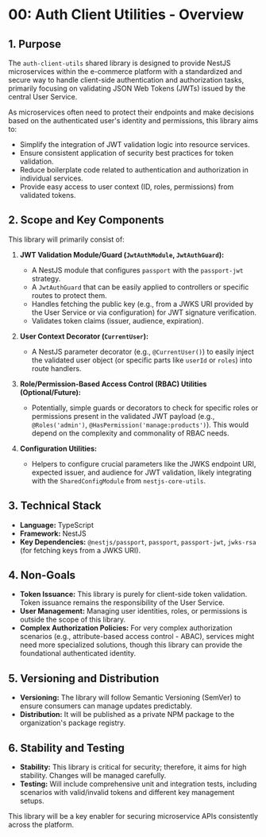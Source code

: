 # 00: Auth Client Utilities - Overview

## 1. Purpose

The `auth-client-utils` shared library is designed to provide NestJS microservices within the e-commerce platform with a standardized and secure way to handle client-side authentication and authorization tasks, primarily focusing on validating JSON Web Tokens (JWTs) issued by the central User Service.

As microservices often need to protect their endpoints and make decisions based on the authenticated user's identity and permissions, this library aims to:

*   Simplify the integration of JWT validation logic into resource services.
*   Ensure consistent application of security best practices for token validation.
*   Reduce boilerplate code related to authentication and authorization in individual services.
*   Provide easy access to user context (ID, roles, permissions) from validated tokens.

## 2. Scope and Key Components

This library will primarily consist of:

1.  **JWT Validation Module/Guard (`JwtAuthModule`, `JwtAuthGuard`):**
    *   A NestJS module that configures `passport` with the `passport-jwt` strategy.
    *   A `JwtAuthGuard` that can be easily applied to controllers or specific routes to protect them.
    *   Handles fetching the public key (e.g., from a JWKS URI provided by the User Service or via configuration) for JWT signature verification.
    *   Validates token claims (issuer, audience, expiration).

2.  **User Context Decorator (`CurrentUser`):**
    *   A NestJS parameter decorator (e.g., `@CurrentUser()`) to easily inject the validated user object (or specific parts like `userId` or `roles`) into route handlers.

3.  **Role/Permission-Based Access Control (RBAC) Utilities (Optional/Future):**
    *   Potentially, simple guards or decorators to check for specific roles or permissions present in the validated JWT payload (e.g., `@Roles('admin')`, `@HasPermission('manage:products')`). This would depend on the complexity and commonality of RBAC needs.

4.  **Configuration Utilities:**
    *   Helpers to configure crucial parameters like the JWKS endpoint URI, expected issuer, and audience for JWT validation, likely integrating with the `SharedConfigModule` from `nestjs-core-utils`.

## 3. Technical Stack

*   **Language:** TypeScript
*   **Framework:** NestJS
*   **Key Dependencies:** `@nestjs/passport`, `passport`, `passport-jwt`, `jwks-rsa` (for fetching keys from a JWKS URI).

## 4. Non-Goals

*   **Token Issuance:** This library is purely for client-side token validation. Token issuance remains the responsibility of the User Service.
*   **User Management:** Managing user identities, roles, or permissions is outside the scope of this library.
*   **Complex Authorization Policies:** For very complex authorization scenarios (e.g., attribute-based access control - ABAC), services might need more specialized solutions, though this library can provide the foundational authenticated identity.

## 5. Versioning and Distribution

*   **Versioning:** The library will follow Semantic Versioning (SemVer) to ensure consumers can manage updates predictably.
*   **Distribution:** It will be published as a private NPM package to the organization's package registry.

## 6. Stability and Testing

*   **Stability:** This library is critical for security; therefore, it aims for high stability. Changes will be managed carefully.
*   **Testing:** Will include comprehensive unit and integration tests, including scenarios with valid/invalid tokens and different key management setups.

This library will be a key enabler for securing microservice APIs consistently across the platform.
